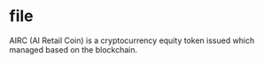 # file
AIRC (AI Retail Coin) is a cryptocurrency equity token issued which managed based on the blockchain.
